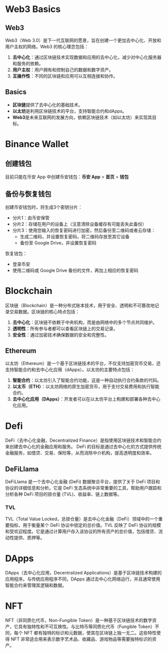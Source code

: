# Web3 Basics

## Web3

Web3（Web 3.0）是下一代互联网的愿景，旨在创建一个更加去中心化、开放和用户主权的网络。Web3 的核心理念包括：

1. **去中心化**：通过区块链技术实现数据和应用的去中心化，减少对中心化服务器和服务的依赖。
2. **用户主权**：用户拥有和控制自己的数据和数字资产。
3. **互操作性**：不同的区块链和应用可以互相连接和协作。

## Basics

- **区块链**提供了去中心化的基础技术。
- **以太坊**是利用区块链技术的平台，支持智能合约和dApps。
- **Web3**是未来互联网的发展方向，依赖区块链技术（如以太坊）来实现其目标。

# Binance Wallet

## 创建钱包

目前只能在币安 App 中创建币安钱包：**币安 App** > **首页** > **钱包**

## 备份与恢复钱包

创建币安钱包时，将生成3个密钥分片：

- 分片1：由币安保管
- 分片2：存储在用户的设备上（注意清除设备缓存有可能丢失此备份）
- 分片3：使用您输入的恢复密码进行加密，然后备份至二维码或者云存储：
    - 生成二维码，并设置恢复密码，将二维码存放至其它设备
    - 备份至 Google Drive，并设置恢复密码

恢复钱包：

- 登录币安
- 使用二维码或 Google Drive 备份的文件，再加上相应的恢复密码

# Blockchain

区块链（Blockchain）是一种分布式账本技术，用于安全、透明和不可篡改地记录交易数据。区块链的核心特点包括：

1. **去中心化**：区块链不依赖于中央机构，而是由网络中的多个节点共同维护。
2. **透明性**：所有参与者都可以查看区块链上的交易记录。
3. **安全性**：通过加密技术确保数据的安全和完整性。

## Ethereum

以太坊（Ethereum）是一个基于区块链技术的平台，不仅支持加密货币交易，还支持智能合约和去中心化应用（dApps）。以太坊的主要特点包括：

1. **智能合约**：以太坊引入了智能合约功能，这是一种自动执行合约条款的代码。
2. **以太币（ETH）**：以太坊网络的原生加密货币，用于支付交易费用和执行智能合约。
3. **去中心化应用（DApps）**：开发者可以在以太坊平台上构建和部署各种去中心化应用。

# Defi

DeFi（去中心化金融，Decentralized Finance）是指使用区块链技术和智能合约来创建去中心化的金融应用和服务。 DeFi 的目标是通过去中心化的方式提供传统金融服务，如借贷、交易、保险等，从而消除中介机构，提高透明度和效率。

## DeFiLlama

DeFiLlama 是一个去中心化金融 (DeFi) 数据聚合平台，提供了关于 DeFi 项目和协议的详细信息和分析。它是 DeFi 生态系统中非常重要的工具，帮助用户跟踪和分析各种 DeFi 项目的锁仓量 (TVL)、收益率、链上数据等。

### TVL

TVL（Total Value Locked，总锁仓量）是去中心化金融（DeFi）领域中的一个重要指标，用于衡量某个 DeFi 协议中锁定的总价值。TVL 反映了 DeFi 协议的规模和受欢迎程度。它是通过计算用户存入该协议的所有资产的总价值，包括借贷、流动性提供、质押等。

# DApps

DApps（去中心化应用，Decentralized Applications）是基于区块链技术构建的应用程序。与传统应用程序不同，DApps 通过去中心化网络运行，并且通常使用智能合约来管理其逻辑和数据。

# NFT

NFT（非同质化代币，Non-Fungible Token）是一种基于区块链技术的数字资产，它具有独特性和不可互换性。与比特币等同质化代币（Fungible Token）不同，每个 NFT 都有独特的标识和元数据，使其在区块链上独一无二。这些特性使得 NFT 非常适合用来表示数字艺术品、收藏品、游戏物品等需要独特标识的资产。